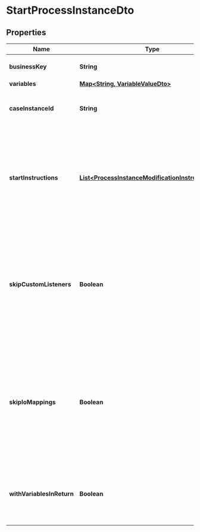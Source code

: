 

# StartProcessInstanceDto


## Properties

Name | Type | Description | Notes
------------ | ------------- | ------------- | -------------
**businessKey** | **String** | The business key of the process instance. |  [optional]
**variables** | [**Map&lt;String, VariableValueDto&gt;**](VariableValueDto.md) |  |  [optional]
**caseInstanceId** | **String** | The case instance id the process instance is to be initialized with. |  [optional]
**startInstructions** | [**List&lt;ProcessInstanceModificationInstructionDto&gt;**](ProcessInstanceModificationInstructionDto.md) | **Optional**. A JSON array of instructions that specify which activities to start the process instance at. If this property is omitted, the process instance starts at its default blank start event. |  [optional]
**skipCustomListeners** | **Boolean** | Skip execution listener invocation for activities that are started or ended as part of this request. **Note**: This option is currently only respected when start instructions are submitted via the &#x60;startInstructions&#x60; property. |  [optional]
**skipIoMappings** | **Boolean** | Skip execution of [input/output variable mappings](https://docs.camunda.org/manual/7.14/user-guide/process-engine/variables/#input-output-variable-mapping) for activities that are started or ended as part of this request. **Note**: This option is currently only respected when start instructions are submitted via the &#x60;startInstructions&#x60; property. |  [optional]
**withVariablesInReturn** | **Boolean** | Indicates if the variables, which was used by the process instance during execution, should be returned. Default value: &#x60;false&#x60; |  [optional]



